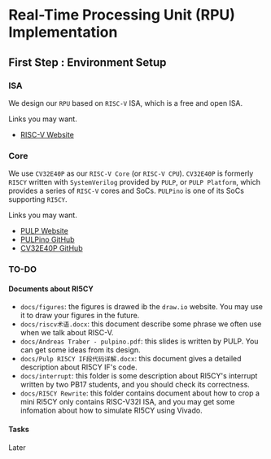 # Real-Time Processing Unit (RPU) Implementation

## First Step : Environment Setup

### ISA

We design our `RPU` based on `RISC-V` ISA, which is a free and open ISA.

Links you may want.
* [RISC-V Website](https://riscv.org/)

### Core

We use `CV32E40P` as our `RISC-V Core` (or `RISC-V CPU`). `CV32E40P` is 
formerly `RI5CY` written with `SystemVerilog` provided by `PULP`, or `PULP Platform`, which provides a
series of `RISC-V` cores and SoCs. `PULPino` is one of its SoCs supporting
`RI5CY`.

Links you may want.
* [PULP Website](https://pulp-platform.org/)
* [PULPino GitHub](https://github.com/pulp-platform/pulpino)
* [CV32E40P GitHub](https://github.com/openhwgroup/cv32e40p)

### TO-DO

#### Documents about RI5CY
* `docs/figures`: the figures is drawed ib the `draw.io` website.
You may use it to draw your figures in the future.
* `docs/riscv术语.docx`: this document describe some phrase we often use
when we talk about RISC-V.
* `docs/Andreas Traber - pulpino.pdf`: this slides is written by PULP.
You can get some ideas from its design.
* `docs/Pulp RI5CY IF段代码详解.docx`: this document gives a detailed
description about RI5CY IF's code.
* `docs/interrupt`: this folder is some description about RI5CY's 
interrupt written by two PB17 students, and you should check its correctness.
* `docs/RI5CY Rewrite`: this folder contains document about how to crop
a mini RI5CY only contains RISC-V32I ISA, and you may get some infomation
about how to simulate RI5CY using Vivado.

#### Tasks

Later